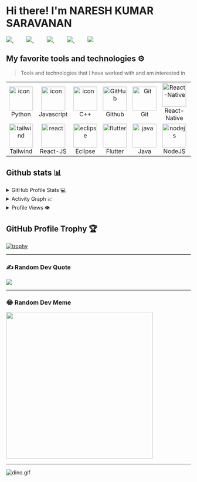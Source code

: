 <h1>Hi there! I'm NARESH KUMAR SARAVANAN </h1>
<div align="justify">

<a href="https://www.instagram.com/lucky_prince_nk/?igshid=YmMyMTA2M2Y%3D">
<img src="https://img.shields.io/badge/Instagram-%23E4405F.svg?style=for-the-badge&logo=Instagram&logoColor=white">
</a>
&nbsp;&nbsp;&nbsp;&nbsp;&nbsp;&nbsp;&nbsp;&nbsp;
<a href="https://twitter.com/NareshKumar1553">
<img src="https://img.shields.io/badge/Twitter-%231DA1F2.svg?style=for-the-badge&logo=Twitter&logoColor=white">
</a>
&nbsp;&nbsp;&nbsp;&nbsp;&nbsp;&nbsp;&nbsp;&nbsp;
<a href="https://www.linkedin.com/in/naresh-kumar-s/">
<img src="https://img.shields.io/badge/Linkedin-%231DA1F2.svg?style=for-the-badge&logo=Linkedin&logoColor=white">
</a>
&nbsp;&nbsp;&nbsp;&nbsp;&nbsp;&nbsp;&nbsp;&nbsp;
<a href="https://t.me/nareshkumar1553/">
<img src="https://img.shields.io/badge/telegram-2CA5E0?style=for-the-badge&logo=telegram&logoColor=white">
</a>
&nbsp;&nbsp;&nbsp;&nbsp;&nbsp;&nbsp;&nbsp;&nbsp;
<a href="https://gitlab.com/NareshKumar1553">
<img src="https://img.shields.io/badge/github-330F63?style=for-the-badge&logo=gitlab&logoColor=white">
</a>

</div>
<p></p>
<!-- FUN -->

## My favorite tools and technologies ⚙️

> Tools and technologies that I have worked with and am interested in

<table>
  <tr>
    <td align="center" width="96">
      <a href="#macropower-tech">
        <img src="https://techstack-generator.vercel.app/python-icon.svg" alt="icon" width="65" height="65" />
      </a>
      <br>Python
    </td>
    <td align="center" width="96">
        <img src="https://techstack-generator.vercel.app/js-icon.svg" alt="icon" width="65" height="65" />
      <br>Javascript
    </td>
    <td align="center" width="96">
        <img src="https://techstack-generator.vercel.app/cpp-icon.svg" alt="icon" width="65" height="65" />
      <br>C++
    </td>
       <td align="center" width="96">
        <img src="https://techstack-generator.vercel.app/github-icon.svg" width="65" height="65" alt="GitHub" />
      <br>Github
    </td>
    <td align="center" width="96">
        <img src="https://skillicons.dev/icons?i=git" width="65" height="65" alt="Git" />
      <br>Git
    </td>
    <td align="center"  width="96">
        <img src="https://techstack-generator.vercel.app/react-icon.svg" width="65" height="65" alt="React-Native" />
      <br>React-Native 
    </td>
    <td align="center"  width="96">
        <img src="https://skillicons.dev/icons?i=html" width="65" height="65" alt="HTML" />
      <br>HTML
    </td>
    <td align="center" width="96">
        <img src="https://skillicons.dev/icons?i=css" width="65" height="65" alt="css" />
      <br>CSS
   </td>
    <td align="center"  width="96">
        <img src="https://skillicons.dev/icons?i=bootstrap" width="65" height="65" alt="bootstrap" />
      <br>Bootstrap
    </td>
     </tr>
    <td align="center" width="96">
        <img src="https://skillicons.dev/icons?i=tailwind" width="65" height="65" alt="tailwind" />
      <br>Tailwind
    </td>
        <td align="center" width="96">
        <img src="https://techstack-generator.vercel.app/react-icon.svg" width="65" height="65" alt="react" />
      <br>React-JS
    </td>
        <td align="center" width="96">
        <img src="https://skillicons.dev/icons?i=eclipse" width="65" height="65" alt="eclipse" />
      <br>Eclipse
    </td>
            <td align="center" width="96">
        <img src="https://skillicons.dev/icons?i=flutter" width="65" height="65" alt="flutter" />
      <br>Flutter
    </td>
    <td align="center" width="96">
        <img src="https://techstack-generator.vercel.app/java-icon.svg" width="65" height="65" alt="java" />
      <br>Java
    </td>
        <td align="center" width="96">
        <img src="https://techstack-generator.vercel.app/nginx-icon.svg" width="65" height="65" alt="nodejs" />
      <br>NodeJS
    </td>
            <td align="center" width="96">
        <img src="https://techstack-generator.vercel.app/mysql-icon.svg" width="65" height="65" alt="MySQL" />
      <br>MySQL
    </td>
                <td align="center" width="96">
        <img src="https://skillicons.dev/icons?i=dart" width="65" height="65" alt="dart" />
      <br>Dart
    </td>
     <td align="center" width="96">
    <img src="https://techstack-generator.vercel.app/ts-icon.svg" width="65" height="65" alt="TS" />
      <br>TypeScript
    </td>
  </tr>
 <tr>
 </tr>
</table>

## Github stats 📊

<details>
  <summary>GitHub Profile Stats 💻</summary>
  <br/>
    <a href="https://github.com/NareshKumar1553/github-readme-stats"><img alt="Nares's Github Stats" src="https://github-readme-stats.vercel.app/api/?username=NareshKumar1553&show_icons=true&count_private=true&theme=default&hide_border=true&bg_color=fff&title_color=00E676&icon_color=00E676" height="192px"/></a>
  <a href="https://github.com/NareshKumar1553/github-readme-stats"><img alt="NareshKumar1553's Top Languages" src="https://github-readme-stats.vercel.app/api/top-langs/?username=NareshKumar1553&langs_count=8&layout=compact&theme=default&hide_border=true&bg_color=fff&title_color=000&icon_color=000&hide=Jupyter%20Notebook" height="192px"/></a>
  <br/>
</details>

<details>
  <summary>Activity Graph 📈</summary>
  <br/>

[![Naresh's github activity graph](https://github-readme-activity-graph.vercel.app/graph?username=NareshKumar1553&bg_color=ffffff&color=000000&line=04e61b&point=403d3d&area=true&hide_border=true)](https://github.com/NareshKumar1553/github-readme-activity-graph)

</details>


<details>
  <summary>Profile Views 👁️</summary>
  <br/>
  <img src="https://komarev.com/ghpvc/?username=NareshKumar1553&label=PROFILE+VIEWS&style=for-the-badge&color=brightgreen">

</details>



## GitHub Profile Trophy 🏆

[![trophy](https://github-profile-trophy.vercel.app/?username=NareshKumar1553&row=1&margin-w=40)](https://github.com/ryo-ma/github-profile-trophy)

<hr>

### ✍️ Random Dev Quote
![](https://quotes-github-readme.vercel.app/api?type=horizontal&theme=radical)

<hr>

### 😂 Random Dev Meme
<img src='https://randommeme-five.vercel.app/' style="height: 400px;"/>

<hr>



<img data-target="animated-image.replacedImage" alt="dino.gif" class="AnimatedImagePlayer-animatedImage" src="https://github.com/saadeghi/saadeghi/raw/master/dino.gif" style="display: block; opacity: 1;">
